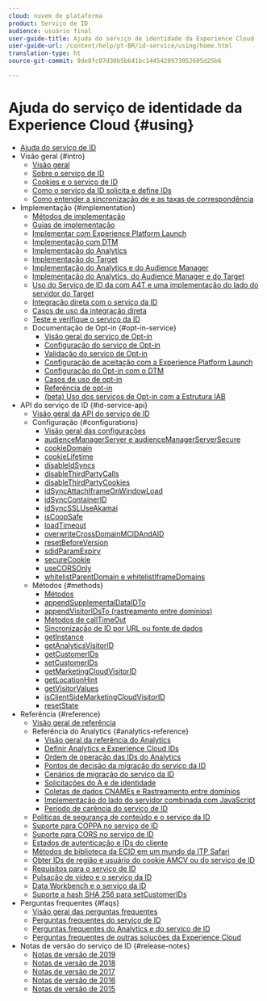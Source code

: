 ```yaml
---
cloud: nuvem de plataforma
product: Serviço de ID
audience: usuário final
user-guide-title: Ajuda do serviço de identidade da Experience Cloud
user-guide-url: /content/help/pt-BR/id-service/using/home.html
translation-type: ht
source-git-commit: 9de8fc07d30b5b641bc1445420973052605d25b6

---
```



# Ajuda do serviço de identidade da Experience Cloud {#using}

+ [Ajuda do serviço de ID](home.md)
+ Visão geral {#intro}
   + [Visão geral](introduction/overview.md)
   + [Sobre o serviço de ID](introduction/about-id-service.md)
   + [Cookies e o serviço de ID](introduction/cookies.md)
   + [Como o serviço da ID solicita e define IDs](introduction/id-request.md)
   + [Como entender a sincronização de e as taxas de correspondência](introduction/match-rates.md)
+ Implementação {#implementation}
   + [Métodos de implementação](implementation-guides/implementation-methods.md)
   + [Guias de implementação](implementation-guides/implementation-guides.md)
   + [Implementar com Experience Platform Launch](implementation-guides/ecid-implement-with-launch.md)
   + [Implementação com DTM](implementation-guides/standard.md)
   + [Implementação do Analytics](implementation-guides/setup-analytics.md)
   + [Implementação do Target](implementation-guides/setup-target.md)
   + [Implementação do Analytics e do Audience Manager](implementation-guides/setup-aam-analytics.md)
   + [Implementação do Analytics, do Audience Manager e do Target](implementation-guides/setup-aam-analytics-target.md)
   + [Uso do Serviço de ID da com A4T e uma implementação do lado do servidor do Target](implementation-guides/ecid-a4t-target.md)
   + [Integração direta com o serviço da ID](implementation-guides/direct-integration.md)
   + [Casos de uso da integração direta](implementation-guides/direct-integration-examples.md)
   + [Teste e verifique o serviço da ID](implementation-guides/test-verify.md)
   + Documentação de Opt-in {#opt-in-service}
      + [Visão geral do serviço de Opt-in](implementation-guides/opt-in-service/optin-overview.md)
      + [Configuração do serviço de Opt-in](implementation-guides/opt-in-service/getting-started.md)
      + [Validação do serviço de Opt-in](implementation-guides/opt-in-service/testing-optin-and-iab-plugin.md)
      + [Configuração de aceitação com a Experience Platform Launch](implementation-guides/opt-in-service/launch.md)
      + [Configuração do Opt-in com o DTM](implementation-guides/opt-in-service/optin-dtm.md)
      + [Casos de uso de opt-in](implementation-guides/opt-in-service/use-cases.md)
      + [Referência de opt-in](implementation-guides/opt-in-service/api.md)
      + [(beta) Uso dos serviços de Opt-in com a Estrutura IAB](implementation-guides/opt-in-service/iab.md)
+ API do serviço de ID {#id-service-api}
   + [Visão geral da API do serviço de ID](library/library.md)
   + Configuração {#configurations}
      + [Visão geral das configurações](library/function-vars/function-vars.md)
      + [audienceManagerServer e audienceManagerServerSecure](library/function-vars/subdomain-config.md)
      + [cookieDomain](library/function-vars/cookiedomain.md)
      + [cookieLifetime](library/function-vars/cookielifetime.md)
      + [disableIdSyncs](library/function-vars/disableidsync.md)
      + [disableThirdPartyCalls](library/function-vars/disablethirdpartycalls.md)
      + [disableThirdPartyCookies](library/function-vars/disable-cookies.md)
      + [idSyncAttachIframeOnWindowLoad](library/function-vars/idsyncattachiframeonwindowload.md)
      + [idSyncContainerID](library/function-vars/idsyncontainerid.md)
      + [idSyncSSLUseAkamai](library/function-vars/idsyncssluseakamai.md)
      + [isCoopSafe](library/function-vars/coopsafe.md)
      + [loadTimeout](library/function-vars/loadtimeout.md)
      + [overwriteCrossDomainMCIDAndAID](library/function-vars/overwrite-visitor-id.md)
      + [resetBeforeVersion](library/function-vars/resetbeforeversion.md)
      + [sdidParamExpiry](library/function-vars/sdidparamexpiry.md)
      + [secureCookie](library/function-vars/securecookie.md)
      + [useCORSOnly](library/function-vars/use-cors-only.md)
      + [whitelistParentDomain e whitelistIframeDomains](library/function-vars/whitelistdomain.md)
   + Métodos {#methods}
      + [Métodos](library/get-set/get-set.md)
      + [appendSupplementalDataIDTo](library/get-set/appendsupplementaldataidto.md)
      + [appendVisitorIDsTo (rastreamento entre domínios)](library/get-set/appendvisitorid.md)
      + [Métodos de callTimeOut](library/get-set/timeout-functions.md)
      + [Sincronização de ID por URL ou fonte de dados](library/get-set/idsync.md)
      + [getInstance](library/get-set/getinstance.md)
      + [getAnalyticsVisitorID](library/get-set/getanalyticsvisitorid.md)
      + [getCustomerIDs](library/get-set/getcustomerids.md)
      + [setCustomerIDs](library/get-set/setcustomerids.md)
      + [getMarketingCloudVisitorID](library/get-set/getmcvid.md)
      + [getLocationHint](library/get-set/getlocationhint.md)
      + [getVisitorValues](library/get-set/getvisitorvalues.md)
      + [isClientSideMarketingCloudVisitorID](library/get-set/client-side-id.md)
      + [resetState](library/get-set/resetstate.md)
+ Referência {#reference}
   + [Visão geral de referência](reference/reference.md)
   + Referência do Analytics {#analytics-reference}
      + [Visão geral da referência do Analytics](reference/analytics-reference/analytics-reference.md)
      + [Definir Analytics e Experience Cloud IDs](reference/analytics-reference/analytics-ids.md)
      + [Ordem de operação das IDs do Analytics](reference/analytics-reference/analytics-order-of-operations.md)
      + [Pontos de decisão da migração do serviço da ID](reference/analytics-reference/migration-decisions.md)
      + [Cenários de migração do serviço da ID](reference/analytics-reference/migration-scenarios.md)
      + [Solicitações do A e de identidade](reference/analytics-reference/legacy-analytics.md)
      + [Coletas de dados CNAMEs e Rastreamento entre domínios](reference/analytics-reference/cname.md)
      + [Implementação do lado do servidor combinada com JavaScript](reference/analytics-reference/server-side.md)
      + [Período de carência do serviço de ID](reference/analytics-reference/grace-period.md)
   + [Políticas de segurança de conteúdo e o serviço da ID](reference/csp.md)
   + [Suporte para COPPA no serviço de ID](reference/coppa.md)
   + [Suporte para CORS no serviço de ID](reference/cors.md)
   + [Estados de autenticação e IDs do cliente](reference/authenticated-state.md)
   + [Métodos de biblioteca da ECID em um mundo da ITP Safari](reference/ecid-library-methods.md)
   + [Obter IDs de região e usuário do cookie AMCV ou do serviço de ID](reference/regions.md)
   + [Requisitos para o serviço de ID](reference/requirements.md)
   + [Pulsação de vídeo e o serviço da ID](reference/heartbeat.md)
   + [Data Workbench e o serviço da ID](reference/dwb.md)
   + [Suporte a hash SHA 256 para setCustomerIDs](reference/hashing-support.md)
+ Perguntas frequentes {#faqs}
   + [Visão geral das perguntas frequentes](faq-intro/faq-intro.md)
   + [Perguntas frequentes do serviço de ID](faq-intro/faq.md)
   + [Perguntas frequentes do Analytics e do serviço de ID](faq-intro/analytics-faq.md)
   + [Perguntas frequentes de outras soluções da Experience Cloud](faq-intro/other-faq.md)
+ Notas de versão do serviço de ID {#release-notes}
   + [Notas de versão de 2019](release-notes/release-notes.md)
   + [Notas de versão de 2018](release-notes/notes-2018.md)
   + [Notas de versão de 2017](release-notes/notes-2017.md)
   + [Notas de versão de 2016](release-notes/notes-2016.md)
   + [Notas de versão de 2015](release-notes/notes-2015.md)
